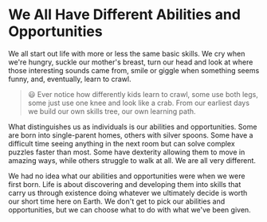 # We All Have Different Abilities and Opportunities

We all start out life with more or less the same basic skills. We cry
when we're hungry, suckle our mother's breast, turn our head and look at
where those interesting sounds came from, smile or giggle when something
seems funny, and, eventually, learn to crawl.

> 😃
> Ever notice how differently kids learn to crawl, some use both legs,
> some just use one knee and look like a crab. From our earliest days we
> build our own skills tree, our own learning path.

What distinguishes us as individuals is our abilities and opportunities.
Some are born into single-parent homes, others with silver spoons. Some
have a difficult time seeing anything in the next room but can solve
complex puzzles faster than most. Some have dexterity allowing them to
move in amazing ways, while others struggle to walk at all. We are all
very different.

We had no idea what our abilities and opportunities were when we were
first born. Life is about discovering and developing them into skills
that carry us through existence doing whatever we ultimately decide is
worth our short time here on Earth. We don't get to pick our abilities
and opportunities, but we can choose what to do with what we've been
given.
